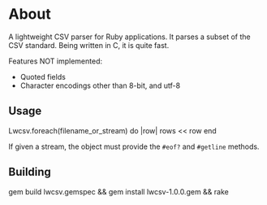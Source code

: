 # About
A lightweight CSV parser for Ruby applications. It parses a subset of the CSV standard.
Being written in C, it is quite fast.

Features NOT implemented:
* Quoted fields
* Character encodings other than 8-bit, and utf-8

## Usage

  Lwcsv.foreach(filename_or_stream) do |row|
    rows << row
  end

If given a stream, the object must provide the `#eof?` and `#getline` methods.

## Building

  gem build lwcsv.gemspec && gem install lwcsv-1.0.0.gem && rake

